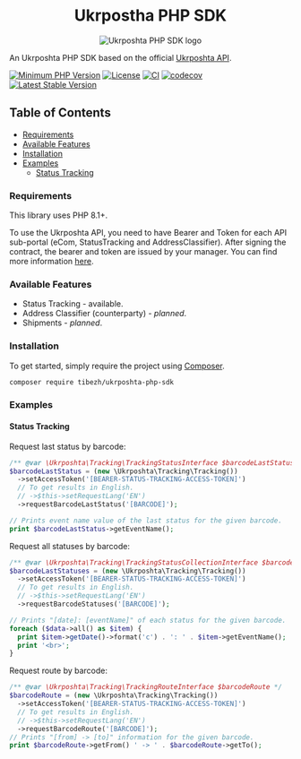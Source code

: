 <h1 align="center">Ukrpostha PHP SDK</h1>
<p align="center">
    <img src="https://raw.githubusercontent.com/tibezh/ukrposhta-php-sdk/master/doc/assets/ukrpostha_logo.svg" title="Ukrposhta PHP SDK" alt="Ukrposhta PHP SDK logo">
</p>

An Ukrposhta PHP SDK based on the official [Ukrposhta API].

<p align="center">

[![Minimum PHP Version](http://img.shields.io/badge/php-%3E%3D8.1-8892BF.svg)](https://php.net/)
[![License](https://img.shields.io/badge/license-MIT-green)](https://github.com/tibezh/ukrposhta-php-sdk/blob/master/LICENSE)
[![CI](https://github.com/tibezh/ukrposhta-php-sdk/actions/workflows/ci.yml/badge.svg)](https://github.com/tibezh/ukrposhta-php-sdk/actions/workflows/ci.yml)
[![codecov](https://codecov.io/gh/tibezh/ukrposhta-php-sdk/graph/badge.svg?token=PPRCRB96LZ)](https://codecov.io/gh/tibezh/ukrposhta-php-sdk)
[![Latest Stable Version](https://img.shields.io/packagist/v/tibezh/ukrposhta-php-sdk.svg)](https://packagist.org/packages/tibezh/ukrposhta-php-sdk)

</p>

## Table of Contents
* [Requirements](#-requirements)
* [Available Features](#-available-features)
* [Installation](#-installation)
* [Examples](#-examples)
  * [Status Tracking](#-status-tracking)


<a name="requirements"></a>
### Requirements
This library uses PHP 8.1+.

To use the Ukrposhta API, you need to have Bearer and Token for each API sub-portal (eCom, StatusTracking and AddressClassifier).
After signing the contract, the bearer and token are issued by your manager.
You can find more information [here](https://dev.ukrposhta.ua/for-business).


<a name="available-features"></a>
### Available Features
* Status Tracking - available.
* Address Classifier (counterparty) - _planned_.
* Shipments - _planned_.


<a name="installation"></a>
### Installation
To get started, simply require the project using [Composer](https://getcomposer.org/).

```bash
composer require tibezh/ukrposhta-php-sdk
```


<a name="examples"></a>
### Examples

<a name="status-tracking"></a>
#### Status Tracking

Request last status by barcode:
```php
/** @var \Ukrposhta\Tracking\TrackingStatusInterface $barcodeLastStatus */
$barcodeLastStatus = (new \Ukrposhta\Tracking\Tracking())
  ->setAccessToken('[BEARER-STATUS-TRACKING-ACCESS-TOKEN]')
  // To get results in English.
  // ->$this->setRequestLang('EN')
  ->requestBarcodeLastStatus('[BARCODE]');

// Prints event name value of the last status for the given barcode.
print $barcodeLastStatus->getEventName();
```

Request all statuses by barcode:
```php
/** @var \Ukrposhta\Tracking\TrackingStatusCollectionInterface $barcodeLastStatuses */
$barcodeLastStatuses = (new \Ukrposhta\Tracking\Tracking())
  ->setAccessToken('[BEARER-STATUS-TRACKING-ACCESS-TOKEN]')
  // To get results in English.
  // ->$this->setRequestLang('EN')
  ->requestBarcodeStatuses('[BARCODE]');

// Prints "[date]: [eventName]" of each status for the given barcode.
foreach ($data->all() as $item) {
  print $item->getDate()->format('c') . ': ' . $item->getEventName();
  print '<br>';
}
```

Request route by barcode:
```php
/** @var \Ukrposhta\Tracking\TrackingRouteInterface $barcodeRoute */
$barcodeRoute = (new \Ukrposhta\Tracking\Tracking())
  ->setAccessToken('[BEARER-STATUS-TRACKING-ACCESS-TOKEN]')
  // To get results in English.
  // ->$this->setRequestLang('EN')
  ->requestBarcodeRoute('[BARCODE]');
// Prints "[from] -> [to]" information for the given barcode.
print $barcodeRoute->getFrom() ' -> ' . $barcodeRoute->getTo();
```

[Ukrposhta API]: https://dev.ukrposhta.ua/documentation "Ukrposhta API"

